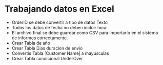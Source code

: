 # Trabajando datos en Excel

- OrderID se debe convertir a tipo de datos Texto 
- Todos los datos de fecha no deben incluir hora 
- El archivo final se debe guardar como CSV para importarlo en el sistema de informes 
correctamente.
- Crear Tabla de año
- Crear Tabla Dias duracion de envio
- Convertis Tabla [Customer Name] a mayusculas
- Crear Tabla condicional UnderOver